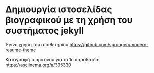 # Δημιουργία ιστοσελίδας βιογραφικού με τη χρήση του συστήματος jekyll

Έγινε χρήση του αποθετηρίου https://github.com/sproogen/modern-resume-theme

Καταγραφή τερματικού για το 1ο παραδοτέο: https://asciinema.org/a/395330
